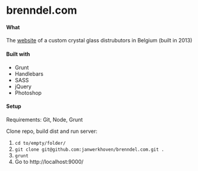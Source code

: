 # brenndel.com

#### What
The [website](http://brenndel.com/) of a custom crystal glass distrubutors in Belgium (built in 2013)

#### Built with
* Grunt
* Handlebars
* SASS
* jQuery
* Photoshop

#### Setup
Requirements: Git, Node, Grunt

Clone repo, build dist and run server:

1. `cd to/empty/folder/`
2. `git clone git@github.com:janwerkhoven/brenndel.com.git .`
3. `grunt`
4. Go to http://localhost:9000/
